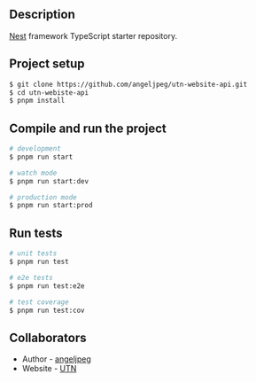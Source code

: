 ## Description

[Nest](https://github.com/nestjs/nest) framework TypeScript starter repository.

## Project setup

```bash
$ git clone https://github.com/angeljpeg/utn-website-api.git
$ cd utn-webiste-api
$ pnpm install
```

## Compile and run the project

```bash
# development
$ pnpm run start

# watch mode
$ pnpm run start:dev

# production mode
$ pnpm run start:prod
```

## Run tests

```bash
# unit tests
$ pnpm run test

# e2e tests
$ pnpm run test:e2e

# test coverage
$ pnpm run test:cov
```

## Collaborators

- Author - [angeljpeg](https://github.com/angeljpeg)
- Website - [UTN](https://nestjs.com/)
